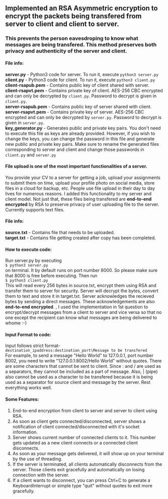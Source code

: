 ## Implemented an RSA Asymmetric encryption to encrypt the packets being transfered from server to client and client to server. 
### This prevents the person eavesdroping to know what messages are being transfered. This method preserves both privacy and authenticity of the server and client.  

#### File info:
**server.py** - Python3 code for server. To run it, execute `python3 server.py`  
**client.py** - Python3 code for client. To run it, execute `python3 client.py`  
**client-rsapub.pem** - Contains public key of client shared with server.  
**client-rsapvt.pem** - Contains private key of client. AES-256 CBC encrypted and can only be decrypted by `client.py`. Password to decrypt is given in `client.py`.  
**server-rsapub.pem** - Contains public key of server shared with client.  
**server-rsapvt.pem** - Contains private key of server. AES-256 CBC encrypted and can only be decrypted by `server.py`. Password to decrypt is given in `server.py`.  
**key_generator.py** - Generates public and private key pairs. You don't need to execute this file as keys are already provided. However, if you wish to change the keys, you can change the password in this file and generate new public and private key pairs. Make sure to rename the generated files corresponding to server and client and change those passwords in `client.py` and `server.py`  

#### File upload is one of the most important functionalities of a server. 
You provide your CV to a server for getting a job, upload your assignments to submit them on time, upload your profile photo on social media, store files in a cloud for backup, etc. People use file upload in their day to day lives for numerous reasons. I added this functionality to my server and client model. Not just that, these files being transfered are **end-to-end encrypted** by RSA to preserve privacy of user uploading file to the server. Currently supports text files. 

#### File info:
**source.txt** - Contains file that needs to be uploaded.  
**target.txt** - Contains file getting created after copy has been completed.  

#### How to execute code:
Run server.py by executing  
`$ python3 server.py`  
on terminal. It by default runs on port number 8000. So please make sure that 8000 is free before executing. Then run  
`$ python3 client.py`  
This will read every 256 bytes in source.txt, encrypt them using RSA and transfer them to server for security. Server will decrypt the bytes, convert them to text and store it in target.txt. Server acknowledges the recieved bytes by sending a direct messages. These acknowledgements are also **end-to-end encrypted**.
, I used the implementation in 1st question to encrypt/decrypt messages from a client to server and vice versa so that no one except the recipient can know what messages are being delivered to whome :-)

#### Input Format to code:
Input follows strict format-  
`destination_ipaddress:destination_port\Message to be transfered`  
For example, to send a message "Hello World" to 127.0.0.1, port number 8002, you need to write "127.0.0.1:8002/Hello World" without quotes. There are some characters that cannot be sent to client. Since : and / are used as a separators, they cannot be included as a part  of message. Also, | (pipe) also cannot be used as a character to be transfered because it is being used as a separator for source client and message by the server. Rest everything works well.

#### Some Features:
1. End-to-end encryption from client to server and server to client using RSA.  
2. As soon as client gets connected/disconnected, server shows a notification of client connected/disconnected with it's socket information.
3. Server shows current number of connected clients to it. This number gets updated as a new client connects or a connected client disconnects.  
4. As soon as your message gets delivered, it will show up on your terminal by the use of threading.  
5. If the server is terminated, all clients automatically disconnects from the server. Those clients exit gracefully and automatically on losing connection with the server.  
6. If a client wants to disconnect, you can press Ctrl+C to generate a KeyboardInterrupt or simple type "quit" without quotes to exit more gracefully.
